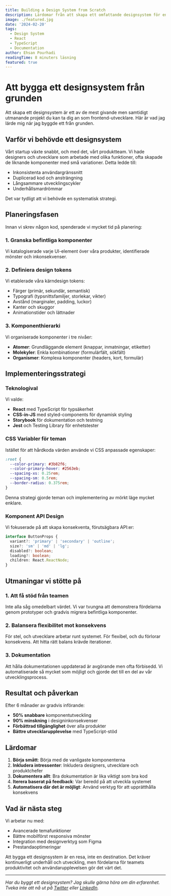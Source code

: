 ```yaml
---
title: Building a Design System from Scratch
description: Lärdomar från att skapa ett omfattande designsystem för en växande startup
image: ./featured.jpg
date: '2024-02-20'
tags:
  - Design System
  - React
  - TypeScript
  - Documentation
author: Ehsan Pourhadi
readingTime: 8 minuters läsning
featured: true
---
```

# Att bygga ett designsystem från grunden

Att skapa ett designsystem är ett av de mest givande men samtidigt utmanande projekt du kan ta dig an som frontend-utvecklare. Här är vad jag lärde mig när jag byggde ett från grunden.

## Varför vi behövde ett designsystem

Vårt startup växte snabbt, och med det, vårt produktteam. Vi hade designers och utvecklare som arbetade med olika funktioner, ofta skapade de liknande komponenter med små variationer. Detta ledde till:

- Inkonsistenta användargränssnitt
- Duplicerad kod och ansträngning
- Långsammare utvecklingscykler
- Underhållsmardrömmar

Det var tydligt att vi behövde en systematisk strategi.

## Planeringsfasen

Innan vi skrev någon kod, spenderade vi mycket tid på planering:

### 1. Granska befintliga komponenter
Vi katalogiserade varje UI-element över våra produkter, identifierade mönster och inkonsekvenser.

### 2. Definiera design tokens
Vi etablerade våra kärndesign tokens:
- Färger (primär, sekundär, semantisk)
- Typografi (typsnittsfamiljer, storlekar, vikter)
- Avstånd (marginaler, padding, luckor)
- Kanter och skuggor
- Animationstider och lättnader

### 3. Komponenthierarki
Vi organiserade komponenter i tre nivåer:
- **Atomer**: Grundläggande element (knappar, inmatningar, etiketter)
- **Molekyler**: Enkla kombinationer (formulärfält, sökfält)
- **Organismer**: Komplexa komponenter (headers, kort, formulär)

## Implementeringsstrategi

### Teknologival

Vi valde:
- **React** med TypeScript för typsäkerhet
- **CSS-in-JS** med styled-components för dynamisk styling
- **Storybook** för dokumentation och testning
- **Jest** och Testing Library för enhetstester

### CSS Variabler för teman

Istället för att hårdkoda värden använde vi CSS anpassade egenskaper:

```css
:root {
  --color-primary: #3b82f6;
  --color-primary-hover: #2563eb;
  --spacing-xs: 0.25rem;
  --spacing-sm: 0.5rem;
  --border-radius: 0.375rem;
}
```

Denna strategi gjorde teman och implementering av mörkt läge mycket enklare.

### Komponent API Design

Vi fokuserade på att skapa konsekventa, förutsägbara API:er:

```typescript
interface ButtonProps {
  variant?: 'primary' | 'secondary' | 'outline';
  size?: 'sm' | 'md' | 'lg';
  disabled?: boolean;
  loading?: boolean;
  children: React.ReactNode;
}
```

## Utmaningar vi stötte på

### 1. Att få stöd från teamen
Inte alla såg omedelbart värdet. Vi var tvungna att demonstrera fördelarna genom prototyper och gradvis migrera befintliga komponenter.

### 2. Balansera flexibilitet mot konsekvens
För stel, och utvecklare arbetar runt systemet. För flexibel, och du förlorar konsekvens. Att hitta rätt balans krävde iterationer.

### 3. Dokumentation
Att hålla dokumentationen uppdaterad är avgörande men ofta förbisedd. Vi automatiserade så mycket som möjligt och gjorde det till en del av vår utvecklingsprocess.

## Resultat och påverkan

Efter 6 månader av gradvis införande:

- **50% snabbare** komponentutveckling
- **90% minskning** i designinkonsekvenser
- **Förbättrad tillgänglighet** över alla produkter
- **Bättre utvecklarupplevelse** med TypeScript-stöd

## Lärdomar

1. **Börja smått**: Börja med de vanligaste komponenterna
2. **Inkludera intressenter**: Inkludera designers, utvecklare och produktchefer
3. **Dokumentera allt**: Bra dokumentation är lika viktigt som bra kod
4. **Iterera baserat på feedback**: Var beredd på att utveckla systemet
5. **Automatisera där det är möjligt**: Använd verktyg för att upprätthålla konsekvens

## Vad är nästa steg

Vi arbetar nu med:
- Avancerade temafunktioner
- Bättre mobilförst responsiva mönster
- Integration med designverktyg som Figma
- Prestandaoptimeringar

Att bygga ett designsystem är en resa, inte en destination. Det kräver kontinuerligt underhåll och utveckling, men fördelarna för teamets produktivitet och användarupplevelsen gör det värt det.

---

*Har du byggt ett designsystem? Jag skulle gärna höra om din erfarenhet. Tveka inte att nå ut på [Twitter](https://twitter.com/ehsanpo) eller [LinkedIn](https://linkedin.com/in/ehsanpo).*
